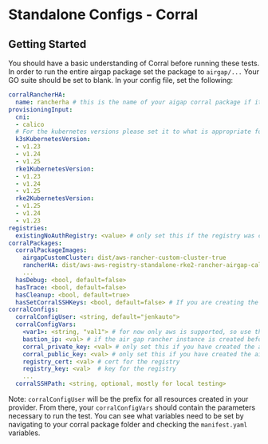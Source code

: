 # Standalone Configs - Corral

## Getting Started
You should have a basic understanding of Corral before running these tests. In order to run the entire airgap package set the package to `airgap/...` Your GO suite should be set to blank. 
In your config file, set the following:
```yaml
corralRancherHA:
  name: rancherha # this is the name of your aigap corral package if it hasn't been created beforehand
provisioningInput:
  cni:
  - calico
  # For the kubernetes versions please set it to what is appropriate for that release check
  k3sKubernetesVersion:
  - v1.23
  - v1.24
  - v1.25
  rke1KubernetesVersion:
  - v1.23
  - v1.24
  - v1.25
  rke2KubernetesVersion:
  - v1.25
  - v1.24
  - v1.23
registries:
  existingNoAuthRegistry: <value> # only set this if the registry was created beforehand just do `corral vars <corral> registry_fqdn` to get the registry hostname 
corralPackages:
  corralPackageImages:
    airgapCustomCluster: dist/aws-rancher-custom-cluster-true
    rancherHA: dist/aws-aws-registry-standalone-rke2-rancher-airgap-calico-true-2.15.1-1.8.0 # the name of the corral rancher is configurable with config entry above
    ...
  hasDebug: <bool, default=false>
  hasTrace: <bool, default=false>
  hasCleanup: <bool, default=true>
  hasSetCorralSSHKeys: <bool, default=false> # If you are creating the airgap rancher instance in the same test run, please set this to true so then the air gap cluster can communicate with the rancher instance. If the rancher instance was created beforehand this boolean is ignored.
corralConfigs:
  corralConfigUser: <string, default="jenkauto">
  corralConfigVars:
    <var1>: <string, "val1"> # for now only aws is supported, so use the appropriate aws vars
    bastion_ip: <val> # if the air gap rancher instance is created beforehand (not in the same job) set this to the registry public IP, otherwise it is automatically done in the job.
    corral_private_key: <val> # only set this if you have created the airgap rancher instance beforehand. By doing `corral vars <corral> corral_private_key`
    corral_public_key: <val> # only set this if you have created the airgap rancher instance beforehand. By doing `corral vars <corral> corral_private_key`
    registry_cert: <val> # cert for the registry
    registry_key: <val>  # key for the registry
    ...
  corralSSHPath: <string, optional, mostly for local testing>
```
Note: `corralConfigUser` will be the prefix for all resources created in your provider. 
From there, your `corralConfigVars` should contain the parameters necessary to run the test. You can see what variables need to be set by navigating to your corral package folder and checking the `manifest.yaml` variables.